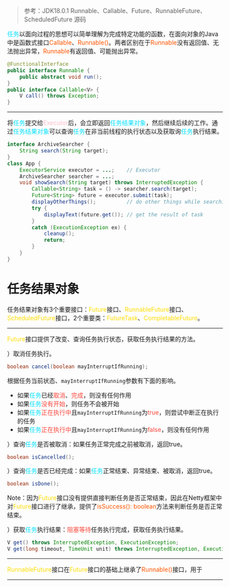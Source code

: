 
>参考：JDK18.0.1 Runnable、Callable、Future、RunnableFuture、ScheduledFuture 源码

<span style="color:#00E0FF">任务</span>以面向过程的思想可以简单理解为完成特定功能的函数，在面向对象的Java中是函数式接口<span style="color:#FF5500">Callable</span>、<span style="color:#FF5500">Runnable()</span>。两者区别在于<span style="color:#FF5500">Runnable</span>没有返回值、无法抛出异常，<span style="color:#FF5500">Runnable</span>有返回值、可能抛出异常。
```java
@FunctionalInterface  
public interface Runnable {
	public abstract void run();
}
public interface Callable<V> {
	V call() throws Exception;
}
```

---

将<span style="color:#00E0FF">任务</span>提交给<span style="color:#FFC0CB">Executor</span>后，会立即返回<span style="color:#00E0FF">任务结果对象</span>，然后继续后续的工作。通过<span style="color:#00E0FF">任务结果对象</span>可以查询<span style="color:#00E0FF">任务</span>在非当前线程的执行状态以及获取询<span style="color:#00E0FF">任务</span>执行结果。
```java
interface ArchiveSearcher {
	String search(String target);
}  
class App {    
	ExecutorService executor = ...;    // Executor
	ArchiveSearcher searcher = ...;    
	void showSearch(String target) throws InterruptedException {  
		Callable<String> task = () -> searcher.search(target);  
		Future<String> future = executor.submit(task);    
		displayOtherThings();          // do other things while searching   
		try {    
			displayText(future.get()); // get the result of task 
		} 
		catch (ExecutionException ex) {
			cleanup(); 
			return; 
		}  
	} 
}
```

# 任务结果对象

任务结果对象有3个重要接口：<span style="color:#FFDD00">Future</span>接口、<span style="color:#FFDD00">RunnableFuture</span>接口、<span style="color:#FFDD00">ScheduledFuture</span>接口，2个重要类：<span style="color:#FFDD00">FutureTask</span>、<span style="color:#FFDD00">CompletableFuture</span>。

---
<span style="color:#FFDD00">Future</span>接口提供了改变、查询任务执行状态，获取任务执行结果的方法。

）取消任务执行。
```java
boolean cancel(boolean mayInterruptIfRunning);
```
根据任务当前状态、`mayInterruptIfRunning`参数有下面的影响。
- 如果<span style="color:#00E0FF">任务</span>已经<span style="color:#fb463c">取消</span>、<span style="color:#fb463c">完成</span>，则没有任何作用
- 如果<span style="color:#00E0FF">任务</span><span style="color:#fb463c">没有开始</span>，则任务不会被开始
- 如果<span style="color:#00E0FF">任务</span><span style="color:#fb463c">正在执行中</span>且`mayInterruptIfRunning`为<span style="color:#fb463c">true</span>，则尝试中断正在执行的任务
- 如果<span style="color:#00E0FF">任务</span><span style="color:#fb463c">正在执行中</span>且`mayInterruptIfRunning`为<span style="color:#fb463c">false</span>，则没有任何作用

）查询<span style="color:#00E0FF">任务</span>是否被取消：如果任务正常完成之前被取消，返回true。
```java
boolean isCancelled();
```

）查询<span style="color:#00E0FF">任务</span>是否已经完成：如果<span style="color:#00E0FF">任务</span>正常结束、异常结束、被取消，返回true。
```java
boolean isDone();
```

Note：因为<span style="color:#FFDD00">Future</span>接口没有提供直接判断任务是否正常结束，因此在Netty框架中对<span style="color:#FFDD00">Future</span>接口进行了继承，提供了<span style="color:#FF5500">isSuccess(): boolean</span>方法来判断任务是否正常结束。

）获取<span style="color:#00E0FF">任务</span>执行结果：<span style="color:#fb463c">阻塞等待</span>任务执行完成，获取任务执行结果。
```java
V get() throws InterruptedException, ExecutionException;
V get(long timeout, TimeUnit unit) throws InterruptedException, ExecutionException, TimeoutException;
```

---
<span style="color:#FFDD00">RunnableFuture</span>接口在<span style="color:#FFDD00">Future</span>接口的基础上继承了<span style="color:#FF5500">Runnable()</span>接口，用于


---



